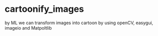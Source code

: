 # cartoonify_images
 by ML we can transform images into cartoon by using openCV, easygui, imageio and Matpoltlib
